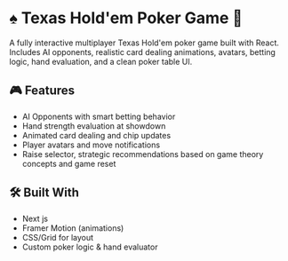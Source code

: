 <h1>♠️ Texas Hold'em Poker Game 🎲</h1>

<p>
  A fully interactive multiplayer Texas Hold'em poker game built with React. 
  Includes AI opponents, realistic card dealing animations, avatars, betting logic, hand evaluation, and a clean poker table UI.
</p>

<h2>🎮 Features</h2>
<ul>
  <li>AI Opponents with smart betting behavior</li>
  <li>Hand strength evaluation at showdown</li>
  <li>Animated card dealing and chip updates</li>
  <li>Player avatars and move notifications</li>
  <li>Raise selector, strategic recommendations based on game theory concepts and game reset</li>
</ul>


<h2>🛠️ Built With</h2>
<ul>
  <li>Next js</li>
  <li>Framer Motion (animations)</li>
  <li>CSS/Grid for layout</li>
  <li>Custom poker logic & hand evaluator</li>
</ul>
